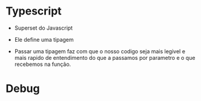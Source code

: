 # Typescript

 * Superset do Javascript
 * Ele define uma tipagem

 * Passar uma tipagem faz com que o nosso codigo seja mais legivel e mais rapido de entendimento do que a passamos por parametro e o que recebemos na função.

# Debug

